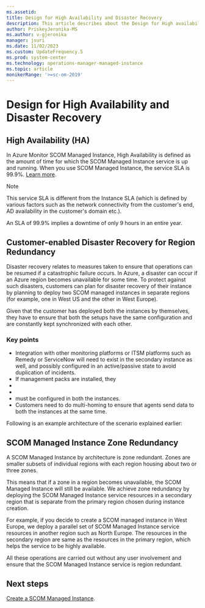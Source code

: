 ```yaml
---
ms.assetid: 
title: Design for High Availability and Disaster Recovery
description: This article describes about the Design for High availability and disaster recovery.
author: PriskeyJeronika-MS
ms.author: v-gjeronika
manager: jsuri
ms.date: 11/02/2023
ms.custom: UpdateFrequency.5
ms.prod: system-center
ms.technology: operations-manager-managed-instance
ms.topic: article
monikerRange: '>=sc-om-2019'
---
```


# Design for High Availability and Disaster Recovery

## High Availability (HA)

In Azure Monitor SCOM Managed Instance, High Availability is defined as the amount of time for which the SCOM Managed Instance service is up and running. When you use SCOM Managed Instance, the service SLA is 99.9%. [Learn more](https://azure.microsoft.com/products/virtual-machines).

>[!NOTE]
>This service SLA is different from the Instance SLA (which is defined by various factors such as the network connectivity from the customer's end, AD availability in the customer's domain etc.).

An SLA of 99.9% implies a downtime of only 9 hours in an entire year.

## Customer-enabled Disaster Recovery for Region Redundancy

Disaster recovery relates to measures taken to ensure that operations can be resumed if a catastrophic failure occurs. In Azure, a disaster can occur if an Azure region becomes unavailable for some time. To protect against such disasters, customers can plan for disaster recovery of their instance by planning to deploy two SCOM managed instances in separate regions (for example, one in West US and the other in West Europe).

Given that the customer has deployed both the instances by themselves, they have to ensure that both the setups have the same configuration and are constantly kept synchronized with each other.

### Key points

- Integration with other monitoring platforms or ITSM platforms such as Remedy or ServiceNow will need to exist in the secondary instance as well, and possibly configured in an active/passive state to avoid duplication of incidents.
- If management packs are installed, they
- 
- 
-  must be configured in both the instances.
- Customers need to do multi-homing to ensure that agents send data to both the instances at the same time.

Following is an example architecture of the scenario explained earlier:
 
 
## SCOM Managed Instance Zone Redundancy

A SCOM Managed Instance by architecture is zone redundant. Zones are smaller subsets of individual regions with each region housing about two or three zones.

This means that if a zone in a region becomes unavailable, the SCOM Managed Instance will still be available. We achieve zone redundancy by deploying the SCOM Managed Instance service resources in a secondary region that is separate from the primary region chosen during instance creation.

For example, if you decide to create a SCOM managed instance in West Europe, we deploy a parallel set of SCOM Managed Instance service resources in another region such as North Europe. The resources in the secondary region are same as the resources in the primary region, which helps the service to be highly available.

All these operations are carried out without any user involvement and ensure that the SCOM Managed Instance service is region redundant.

## Next steps

[Create a SCOM Managed Instance](create-operations-manager-managed-instance.md).